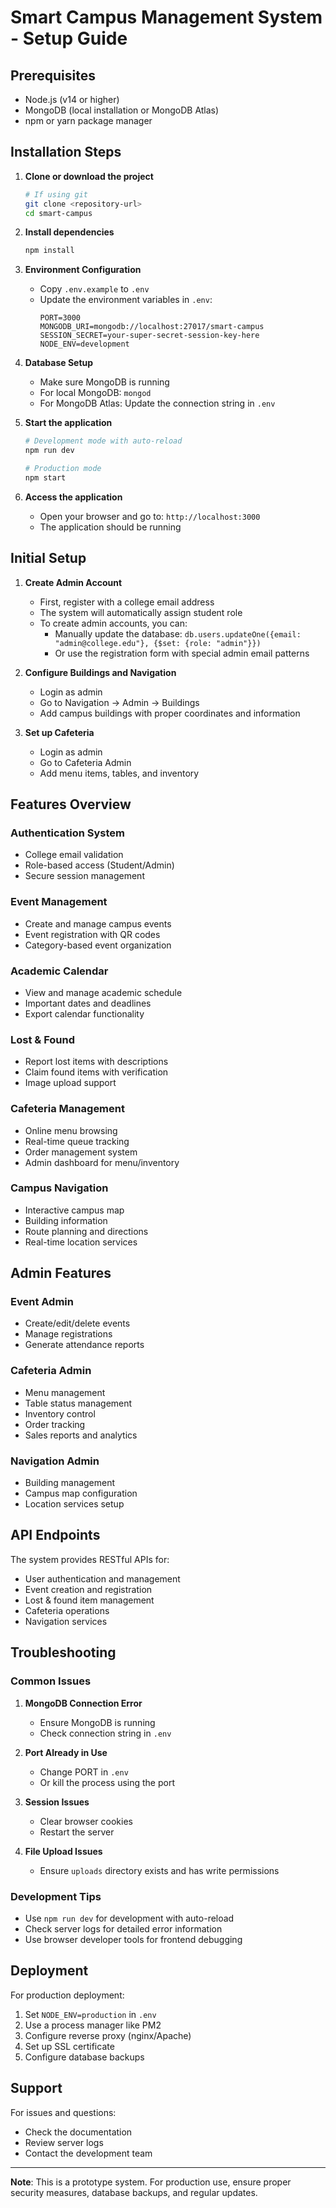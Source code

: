 # Smart Campus Management System - Setup Guide

## Prerequisites
- Node.js (v14 or higher)
- MongoDB (local installation or MongoDB Atlas)
- npm or yarn package manager

## Installation Steps

1. **Clone or download the project**
   ```bash
   # If using git
   git clone <repository-url>
   cd smart-campus
   ```

2. **Install dependencies**
   ```bash
   npm install
   ```

3. **Environment Configuration**
   - Copy `.env.example` to `.env`
   - Update the environment variables in `.env`:
     ```
     PORT=3000
     MONGODB_URI=mongodb://localhost:27017/smart-campus
     SESSION_SECRET=your-super-secret-session-key-here
     NODE_ENV=development
     ```

4. **Database Setup**
   - Make sure MongoDB is running
   - For local MongoDB: `mongod`
   - For MongoDB Atlas: Update the connection string in `.env`

5. **Start the application**
   ```bash
   # Development mode with auto-reload
   npm run dev
   
   # Production mode
   npm start
   ```

6. **Access the application**
   - Open your browser and go to: `http://localhost:3000`
   - The application should be running

## Initial Setup

1. **Create Admin Account**
   - First, register with a college email address
   - The system will automatically assign student role
   - To create admin accounts, you can:
     - Manually update the database: `db.users.updateOne({email: "admin@college.edu"}, {$set: {role: "admin"}})`
     - Or use the registration form with special admin email patterns

2. **Configure Buildings and Navigation**
   - Login as admin
   - Go to Navigation → Admin → Buildings
   - Add campus buildings with proper coordinates and information

3. **Set up Cafeteria**
   - Login as admin
   - Go to Cafeteria Admin
   - Add menu items, tables, and inventory

## Features Overview

### Authentication System
- College email validation
- Role-based access (Student/Admin)
- Secure session management

### Event Management
- Create and manage campus events
- Event registration with QR codes
- Category-based event organization

### Academic Calendar
- View and manage academic schedule
- Important dates and deadlines
- Export calendar functionality

### Lost & Found
- Report lost items with descriptions
- Claim found items with verification
- Image upload support

### Cafeteria Management
- Online menu browsing
- Real-time queue tracking
- Order management system
- Admin dashboard for menu/inventory

### Campus Navigation
- Interactive campus map
- Building information
- Route planning and directions
- Real-time location services

## Admin Features

### Event Admin
- Create/edit/delete events
- Manage registrations
- Generate attendance reports

### Cafeteria Admin
- Menu management
- Table status management
- Inventory control
- Order tracking
- Sales reports and analytics

### Navigation Admin
- Building management
- Campus map configuration
- Location services setup

## API Endpoints

The system provides RESTful APIs for:
- User authentication and management
- Event creation and registration
- Lost & found item management
- Cafeteria operations
- Navigation services

## Troubleshooting

### Common Issues

1. **MongoDB Connection Error**
   - Ensure MongoDB is running
   - Check connection string in `.env`

2. **Port Already in Use**
   - Change PORT in `.env`
   - Or kill the process using the port

3. **Session Issues**
   - Clear browser cookies
   - Restart the server

4. **File Upload Issues**
   - Ensure `uploads` directory exists and has write permissions

### Development Tips

- Use `npm run dev` for development with auto-reload
- Check server logs for detailed error information
- Use browser developer tools for frontend debugging

## Deployment

For production deployment:
1. Set `NODE_ENV=production` in `.env`
2. Use a process manager like PM2
3. Configure reverse proxy (nginx/Apache)
4. Set up SSL certificate
5. Configure database backups

## Support

For issues and questions:
- Check the documentation
- Review server logs
- Contact the development team

---

**Note**: This is a prototype system. For production use, ensure proper security measures, database backups, and regular updates.

